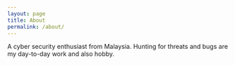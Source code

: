 ```yaml
---
layout: page
title: About
permalink: /about/
---
```


A cyber security enthusiast from Malaysia. Hunting for threats and bugs are my day-to-day work and also hobby.

